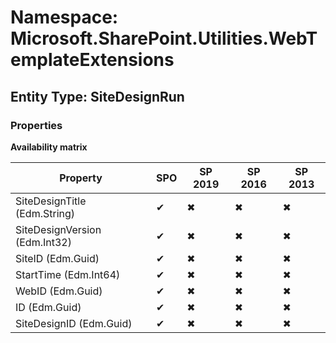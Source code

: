 # Namespace: Microsoft.SharePoint.Utilities.WebTemplateExtensions
## Entity Type: SiteDesignRun

### Properties

**Availability matrix**

Property | SPO | SP 2019 | SP 2016 | SP 2013
----------|-----|---------|---------|--------
SiteDesignTitle (Edm.String) | ✔ | ✖ | ✖ | ✖
SiteDesignVersion (Edm.Int32) | ✔ | ✖ | ✖ | ✖
SiteID (Edm.Guid) | ✔ | ✖ | ✖ | ✖
StartTime (Edm.Int64) | ✔ | ✖ | ✖ | ✖
WebID (Edm.Guid) | ✔ | ✖ | ✖ | ✖
ID (Edm.Guid) | ✔ | ✖ | ✖ | ✖
SiteDesignID (Edm.Guid) | ✔ | ✖ | ✖ | ✖

